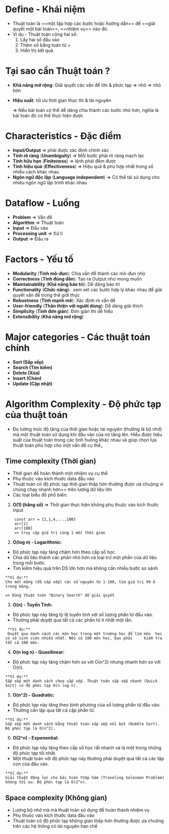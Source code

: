 # Define - Khái niệm

- Thuật toán là ==một tập hợp các bước hoặc hướng dẫn== để ==giải quyết một bài toán==, ==nhiệm vụ== nào đó.
- Ví dụ - Thuật toán cộng hai số:
  1. Lấy hai số đầu vào
  2. Thêm số bằng toán tử +
  3. Hiển thị kết quả

# Tại sao cần Thuật toán ?

- **Khả năng mở rộng**: Giải quyết các vấn đề lớn & phức tạp => nhỏ => nhỏ hơn
- **Hiệu suất**: tối ưu thời gian thực thi & tài nguyên

  => Nếu bài toán có thể dễ dàng chia thành các bước nhỏ hơn, nghĩa là bài toán đó có thể thực hiện được

# Characteristics - Đặc điểm

- **Input/Output** => phải được xác định chính xác
- **Tính rõ ràng** (**Unambiguity**) => Mỗi bước phải rõ ràng mạch lạc
- **Tính hữu hạn** (**Finiteness**) => lệnh phải đếm được
- **Tính hiệu quả** (**Effectiveness**) => Hiệu quả & phù hợp nhất trong số nhiều cách khác nhau
- **Ngôn ngữ độc lập** (**Language independent**) => Có thể tái sử dụng cho nhiều ngôn ngữ lập trình khác nhau

# Dataflow - Luồng

- **Problem** => Vấn đề
- **Algorithm** => Thuật toán
- **Input** => Đầu vào
- **Processing unit** => Xử lí
- **Output** => Đầu ra

# Factors - Yếu tố

- **Modularity** (**Tính mô-đun**): Chia vấn đề thành các mô-đun nhỏ
- **Correctness** (**Tính đúng đắn**): Tạo ra Output như mong muốn
- **Maintainability** (**Khả năng bảo trì**): Dễ dàng bảo trì
- **Functionality** (**Chức năng**):  xem xét các bước hợp lý khác nhau để giải quyết vấn đề trong thế giới thực
- **Robustness** (**Tính mạnh mẽ**): Xác định rõ vấn đề
- **User-friendly** (**Thân thiện với người dùng**): Dễ dàng giải thích
- **Simplicity** (**Tính đơn giản**): Đơn giản thì dễ hiểu
- **Extensibility** (**Khả năng mở rộng**)

# Major categories - Các thuật toán chính

- **Sort (Sắp xếp)**
- **Search (Tìm kiếm)**
- **Delete (Xóa)**
- **Insert (Chèn)**
- **Update (Cập nhật)**

# Algorithm Complexity - Độ phức tạp của thuật toán

- Đo lường mức độ tăng của thời gian hoặc tài nguyên (thường là bộ nhớ) mà một thuật toán sử dụng khi đầu vào của nó tăng lên. Hiểu được hiệu suất của thuật toán trong các tình huống khác nhau và giúp chọn lựa thuật toán phù hợp cho một vấn đề cụ thể_

## **Time complexity (Thời gian)**

- Thời gian để hoàn thành một nhiệm vụ cụ thể
- Phụ thuộc vào kích thước data đầu vào
- Thuật toán có độ phức tạp thời gian thấp hơn thường được ưa chuộng vì chúng chạy nhanh hơn== trên lượng dữ liệu lớn
- Các loại biểu đồ phổ biến:

1. **O(1) (hằng số)**
     => Thời gian thực hiện không phụ thuộc vào kích thước input

```
	const arr = [2,1,4,...,100]
	arr[1]
	arr[100]
	=> truy cập giá trị cùng 1 mốc thời gian
```

2. **O(log n) - Logarithmic:** 
 -  Độ phức tạp này tăng chậm hơn theo cấp số học. 
 - Chia dữ liệu thành các phần nhỏ hơn và loại trừ một phần của dữ liệu trong mỗi bước.
 - Tìm kiếm hiệu quả trên DS lớn hơn mà không cần nhiều bước so sánh
 
 ```
**Ví dụ:** 
 Cho môt mảng (đã sắp xếp) các số nguyên từ 1-100, tìm giá trị 99 ở trong mảng.

 => Dùng thuật toán "Binary Search" để giải quyết
```

3. **O(n) - Tuyến Tính:** 
 - Độ phức tạp này tăng tỷ lệ tuyến tính với số lượng phần tử đầu vào. 
 - Thường phải duyệt qua tất cả các phần tử ít nhất một lần.
 
```
 **Ví dụ:** 
 Duyệt qua danh sách các môn học trong một trường học để tìm môn  học có số sinh viên nhiều nhất. Nếu có 100 môn học, bạn phải     kiểm tra tất cả 100 môn.
```

4. **O(n log n) - Quasilinear:** 
 - Độ phức tạp này tăng chậm hơn so với O(n^2) nhưng nhanh hơn so với O(n).

```
**Ví dụ:** 
Sắp xếp một danh sách chưa sắp xếp. Thuật toán sắp xếp nhanh (Quick Sort) có độ phức tạp O(n log n).
```
   
5. **O(n^2) - Quadratic:** 
 - Độ phức tạp này tăng theo bình phương của số lượng phần tử đầu vào.
 - Thường cần lặp qua tất cả cặp phần tử.

```
**Ví dụ:** 
Sắp xếp một danh sách bằng thuật toán sắp xếp nổi bọt (Bubble Sort). Độ phức tạp là O(n^2).
```

6. **O(2^n) - Exponential:** 
 - Độ phức tạp này tăng theo cấp số học rất nhanh và là một trong những độ phức tạp tồi nhất. 
 - Một thuật toán với độ phức tạp này thường phải duyệt qua tất cả các tập con của đầu vào.

```
**Ví dụ:**
Giải thuật động lực cho bài toán thập hàm (Traveling Salesman Problem) không tối ưu. Độ phức tạp là O(2^n).
```

## **Space complexity (Không gian)**

- Lượng bộ nhớ mà mà thuật toán sử dụng để hoàn thành nhiệm vụ
- Phụ thuộc vào kích thước data đầu vào
- Thuật toán có độ phức tạp không gian thấp hơn thường được ưa chuộng trên các hệ thống có tài nguyên hạn chế
